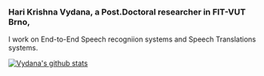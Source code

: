 ### Hari Krishna Vydana, a Post.Doctoral researcher in FIT-VUT Brno,
I work on End-to-End Speech recogniion systems and Speech Translations systems.

<!---(dark, radical, merko, gruvbox, tokyonight, onedark, cobalt, synthwave, highcontrast, dracula) -->

[![Vydana's github stats](https://github-readme-stats.vercel.app/api?username=HariKrishna-Vydana&show_icons=true&theme=tokyonight)](https://github.com/anuraghazra/github-readme-stats)


